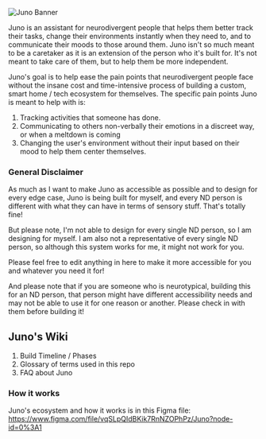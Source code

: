 ![Juno Banner](https://github.com/thecodingone/Juno/blob/main/Branding%20Assets/Banner/Gradient%20Banner@3x.png?raw=true)


Juno is an assistant for neurodivergent people that helps them better track their tasks, change their environments instantly when they need to, and to communicate their moods to those around them. Juno isn't so much meant to be a caretaker as it is an extension of the person who it's built for. It's not meant to take care of them, but to help them be more independent. 

Juno's goal is to help ease the pain points that neurodivergent people face without the insane cost and time-intensive process of building a custom, smart home / tech ecosystem for themselves. The specific pain points Juno is meant to help with is:

1. Tracking activities that someone has done. 
2. Communicating to others non-verbally their emotions in a discreet way, or when a meltdown is coming
3. Changing the user's environment without their input based on their mood to help them center themselves.

### General Disclaimer
As much as I want to make Juno as accessible as possible and to design for every edge case, Juno is being built for myself, and every ND person is different with what they can have in terms of sensory stuff. That's totally fine! 

But please note, I'm not able to design for every single ND person, so I am designing for myself. I am also not a representative of every single ND person, so although this system works for me, it might not work for you.

Please feel free to edit anything in here to make it more accessible for you and whatever you need it for! 

And please note that if you are someone who is neurotypical, building this for an ND person, that person might have different accessibility needs and may not be able to use it for one reason or another. Please check in with them before building it! 

## Juno's Wiki
1. Build Timeline / Phases
2. Glossary of terms used in this repo
3. FAQ about Juno

### How it works
Juno's ecosystem and how it works is in this Figma file: https://www.figma.com/file/vqSLpQIdBKik7RnNZOPhPz/Juno?node-id=0%3A1

